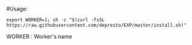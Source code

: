 #Usage:

```shell
export WORKER=1; sh -c "$(curl -fsSL https://raw.githubusercontent.com/depresto/EXP/master/install.sh)"
```

WORKER : Worker's name
